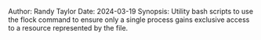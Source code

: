 Author: Randy Taylor
Date:   2024-03-19
Synopsis: Utility bash scripts to use the flock command to ensure only a single process 
          gains exclusive access to a resource represented by the file.

